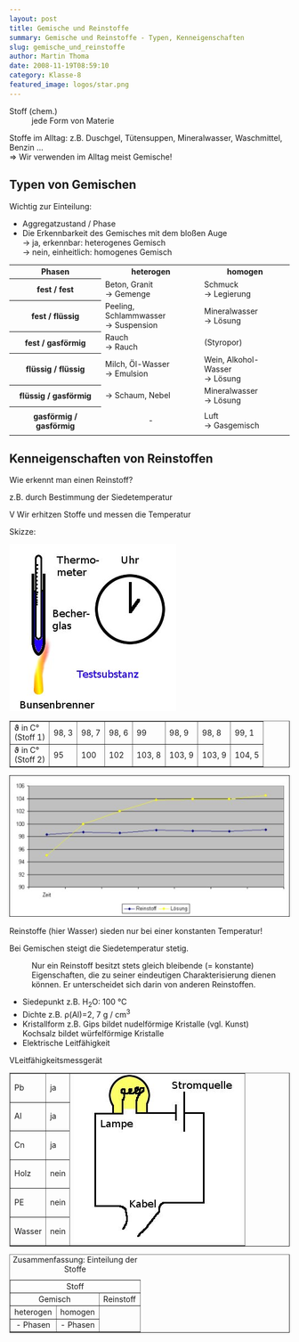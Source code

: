 ```yaml
---
layout: post
title: Gemische und Reinstoffe
summary: Gemische und Reinstoffe - Typen, Kenneigenschaften
slug: gemische_und_reinstoffe
author: Martin Thoma
date: 2008-11-19T08:59:10
category: Klasse-8
featured_image: logos/star.png
---
```

<dl><dt>Stoff (chem.)</dt><dd>jede Form von Materie</dd></dl>

<p>Stoffe im Alltag: z.B. Duschgel, Tütensuppen, Mineralwasser, Waschmittel, Benzin ...<br/>
&#8658; Wir verwenden im Alltag meist Gemische!</p>
<h2>Typen von Gemischen</h2>
<p>Wichtig zur Einteilung:</p>
<ul>
    <li>Aggregatzustand / Phase</li>
    <li>Die Erkennbarkeit des Gemisches mit dem bloßen Auge<br/>
&#8594; ja, erkennbar: heterogenes Gemisch<br/>
&#8594; nein, einheitlich: homogenes Gemisch</li>
</ul>

<table class="style1" summary="Tabelle mit Phasen und Beispielen"><tbody>
<tr><th>Phasen</th><th>heterogen</th><th>homogen</th>
</tr>
<tr><th>fest / fest</th><td class="c1">Beton, Granit<br/>
&#8594; <span class="green">Gemenge</span></td><td class="c1">Schmuck<br/>
&#8594; <span class="green">Legierung</span></td>
</tr><tr class="odd"><th>fest / flüssig</th><td class="c1">Peeling, Schlammwasser<br/>
&#8594; <span class="green">Suspension</span></td><td class="c1">Mineralwasser<br/>
&#8594; <span class="green">Lösung</span></td>
</tr>
<tr><th>fest / gasförmig</th><td class="c1">Rauch<br/>
&#8594; <span class="green">Rauch</span></td><td class="c1">(Styropor)</td>
</tr><tr class="odd"><th>flüssig / flüssig</th><td class="c1">Milch, Öl-Wasser<br/>
&#8594; <span class="green">Emulsion</span></td><td class="c1">Wein, Alkohol-Wasser<br/>
&#8594; <span class="green">Lösung</span></td>
</tr>
<tr><th>flüssig / gasförmig</th><td class="c1">&#8594; <span class="green">Schaum, Nebel</span></td><td class="c1">Mineralwasser<br/>
&#8594; <span class="green">Lösung</span></td>
</tr><tr class="odd"><th>gasförmig / gasförmig</th>
    <td><p style="text-align: center;">-</p>
</td><td class="c1">Luft<br/>
&#8594; <span class="green">Gasgemisch</span></td>
</tr></tbody>
</table>

<h2>Kenneigenschaften von Reinstoffen</h2>
<p class="subtitle">Wie erkennt man einen Reinstoff?</p>
<p>z.B. durch Bestimmung der Siedetemperatur</p>
<p><span class="versuch">V</span> Wir erhitzen Stoffe und messen die Temperatur</p>
<p class="u">Skizze:</p>
<p><img src="bilder/9a_versuch1.jpg" alt="Versuch 1" /></p>
<table border="1" summary="Testergebnisse mit Temperaturen"><tbody>
<tr>
    <td>&#977; in C°<br/>
(Stoff 1)</td>
    <td>98, 3</td>
    <td>98, 7</td>
    <td>98, 6</td>
    <td>99</td>
    <td>98, 9</td>
    <td>98, 8</td>
    <td>99, 1</td>
</tr>
<tr>
    <td>&#977; in C°<br/>
(Stoff 2)</td>
    <td>95</td>
    <td>100</td>
    <td>102</td>
    <td>103, 8</td>
    <td>103, 9</td>
    <td>103, 9</td>
    <td>104, 5</td>
</tr></tbody>
</table>

<img src="bilder/reaktionsverlauf.jpg" alt="Reaktionsverlauf" />

<p>Reinstoffe (hier Wasser) sieden nur bei einer konstanten Temperatur!</p>
<p>Bei Gemischen steigt die Siedetemperatur stetig.</p>
<dl><dd>Nur ein Reinstoff besitzt stets gleich bleibende (= konstante) Eigenschaften, die zu seiner eindeutigen Charakterisierung dienen können. Er unterscheidet sich darin von anderen Reinstoffen.</dd></dl>

<ul>
    <li>Siedepunkt z.B. H<sub>2</sub>O: 100 °C</li>
    <li>Dichte z.B. &#961;(Al)=2, 7 g / cm<sup>3</sup></li>
    <li>Kristallform z.B. Gips bildet nudelförmige Kristalle (vgl. Kunst)<br/>
Kochsalz bildet würfelförmige Kristalle</li>
    <li>Elektrische Leitfähigkeit</li>
</ul>



<p><span class="versuch">V</span>Leitfähigkeitsmessgerät</p>
<table border="1" summary="Welche Stoffe leiten Strom"><tbody>
<tr>
    <td>Pb</td>
    <td>ja</td><td rowspan="6"><img src="bilder/leitfaehigkeitsmessgeraet.jpg" alt="Gerät zur Messung der Leitfähigkeit" /></td>
</tr>
<tr>
    <td>Al</td>
    <td>ja</td>
</tr>
<tr>
    <td>Cn</td>
    <td>ja</td>
</tr>
<tr>
    <td>Holz</td>
    <td>nein</td>
</tr>
<tr>
    <td>PE</td>
    <td>nein</td>
</tr>
<tr>
    <td>Wasser</td>
    <td>nein</td>
</tr></tbody>
</table>

<table style="text-align: center;" width="90%" border="1" summary="Einteilung der Stoffe nach Eigenschaften"><caption>Zusammenfassung: Einteilung der Stoffe</caption><tbody>
<tr><td colspan="4">Stoff</td>
</tr>
<tr><td colspan="2"> Gemisch </td><td colspan="2"> Reinstoff </td>
</tr>
<tr>
    <td>heterogen</td>
    <td>homogen</td><td colspan="2" rowspan="2"></td>
</tr>
<tr>
    <td>- Phasen</td>
    <td>- Phasen</td>
</tr></tbody>
</table>